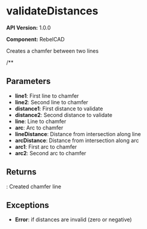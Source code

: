 # validateDistances

**API Version:** 1.0.0

**Component:** RebelCAD

Creates a chamfer between two lines

/**

## Parameters

- **line1**: First line to chamfer
- **line2**: Second line to chamfer
- **distance1**: First distance to validate
- **distance2**: Second distance to validate
- **line**: Line to chamfer
- **arc**: Arc to chamfer
- **lineDistance**: Distance from intersection along line
- **arcDistance**: Distance from intersection along arc
- **arc1**: First arc to chamfer
- **arc2**: Second arc to chamfer

## Returns

: Created chamfer line

## Exceptions

- **Error**: if distances are invalid (zero or negative)

